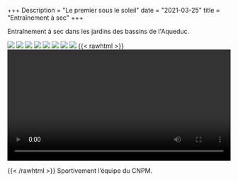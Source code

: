 +++
Description = "Le premier sous le soleil"
date = "2021-03-25"
title = "Entraînement à sec"
+++

Entraînement à sec dans les jardins des bassins de l'Aqueduc.

<img src="/img/250321/img_1.jpg" class="img-responsive img-center">
<img src="/img/250321/img_2.jpg" class="img-responsive img-center">
<img src="/img/250321/img_3.jpg" class="img-responsive img-center">
<img src="/img/250321/img_4.jpg" class="img-responsive img-center">
<img src="/img/250321/img_5.jpg" class="img-responsive img-center">
<img src="/img/250321/img_6.jpg" class="img-responsive img-center">
<img src="/img/250321/img_7.jpg" class="img-responsive img-center">
<img src="/img/250321/img_8.jpg" class="img-responsive img-center">
{{< rawhtml >}}

<video width=100% controls autoplay>
    <source src="/img/250321/video.mp4" type="video/mp4">
</video>

{{< /rawhtml >}}
Sportivement l’équipe du CNPM.



